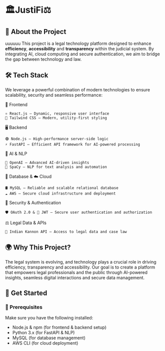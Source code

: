 # 🏛️JustiFi⚖️
 ## 📌 About the Project
uuuuuu
This project is a legal technology platform designed to enhance **efficiency**, **accessibility** and **transparency** within the judicial system. By integrating AI, cloud computing and secure authentication, we aim to bridge the gap between technology and law.

## 🛠 Tech Stack

We leverage a powerful combination of modern technologies to ensure scalability, security and seamless performance:

🎨 Frontend

    ⚛ React.js – Dynamic, responsive user interface
    🎨 Tailwind CSS – Modern, utility-first styling

🖥️ Backend

    🟢 Node.js – High-performance server-side logic
    ⚡ FastAPI – Efficient API framework for AI-powered processing

🧠 AI & NLP

    🤖 OpenAI – Advanced AI-driven insights
    📝 SpaCy – NLP for text analysis and automation

💾 Database & ☁️ Cloud

    🛢️ MySQL – Reliable and scalable relational database
    ☁️ AWS – Secure cloud infrastructure and deployment

🔐 Security & Authentication

    🛡️ OAuth 2.0 & 🔑 JWT – Secure user authentication and authorization

⚖️ Legal Data & APIs

    📜 Indian Kannon API – Access to legal data and case law

## 🌍 Why This Project?

The legal system is evolving, and technology plays a crucial role in driving efficiency, transparency and accessibility. Our goal is to create a platform that empowers legal professionals and the public through AI-powered insights, seamless digital interactions and secure data management.

## 🚀 Get Started
### 🔧 Prerequisites

Make sure you have the following installed:
- Node.js & npm (for frontend & backend setup)
- Python 3.x (for FastAPI & NLP)
- MySQL (for database management)
- AWS CLI (for cloud deployment)
